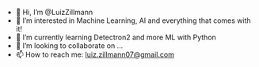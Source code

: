 - 👋 Hi, I’m @LuizZillmann
- 👀 I’m interested in Machine Learning, AI and everything that comes with it!
- 🌱 I’m currently learning Detectron2 and more ML with Python
- 💞️ I’m looking to collaborate on ...
- 📫 How to reach me: luiz.zillmann07@gmail.com

<!---
LuizZillmann/LuizZillmann is a ✨ special ✨ repository because its `README.md` (this file) appears on your GitHub profile.
You can click the Preview link to take a look at your changes.
--->
